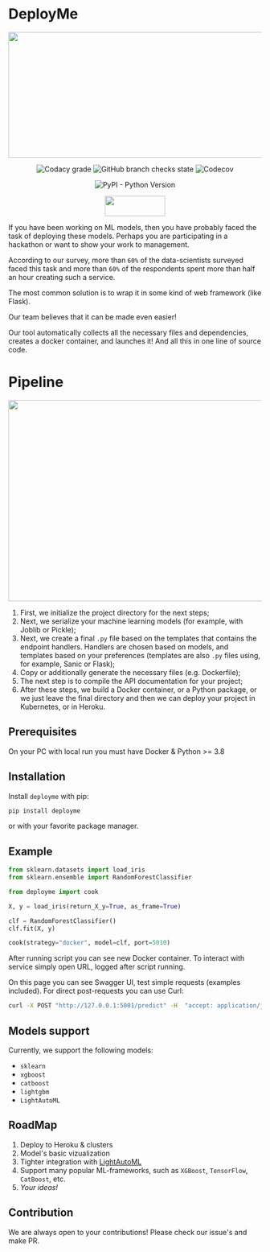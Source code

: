 # DeployMe

<p align="center">
    <img width="600" height="250" src="docs/source/deployme-logo-p.svg">
</p>

<div align="center">

![Codacy grade](https://img.shields.io/codacy/grade/cc8845c151cc45919bfd193e266df293?style=for-the-badge)
![GitHub branch checks state](https://img.shields.io/github/checks-status/qnbhd/deployme/main?style=for-the-badge)
![Codecov](https://img.shields.io/codecov/c/github/qnbhd/deployme?style=for-the-badge)


![PyPI - Python Version](https://img.shields.io/pypi/pyversions/deployme?style=for-the-badge)

[<img height="40" width="120" src="https://user-images.githubusercontent.com/6369915/200408291-f0a22126-00b4-4680-ad29-6f3fc48b4e2e.png">](https://deployme.readthedocs.io/en/latest/)
</div>



If you have been working on ML models, then you have probably faced the task of deploying these models.
Perhaps you are participating in a hackathon or want to show your work to management.

According to our survey, more than `60%` of the data-scientists surveyed faced this task and more than `60%` of the respondents spent more than half an hour creating such a service.

The most common solution is to wrap it in some kind of web framework (like Flask).

Our team believes that it can be made even easier!

Our tool automatically collects all the necessary files and dependencies, creates a docker container, and launches it! And all this in one line of source code.

# Pipeline



<p align="center">
    <img width="800" height="400" src="docs/pipeline.svg">
</p>



1. First, we initialize the project directory for the next steps;
2. Next, we serialize your machine learning models (for example, with Joblib or Pickle);
3. Next, we create a final `.py` file based on the templates that contains the endpoint handlers. Handlers are chosen based on models, and templates based on your preferences (templates are also `.py` files using, for example, Sanic or Flask);
4. Copy or additionally generate the necessary files (e.g. Dockerfile);
5. The next step is to compile the API documentation for your project;
6. After these steps, we build a Docker container, or a Python package, or we just leave the final directory and then we can deploy your project in Kubernetes, or in Heroku.



## Prerequisites

On your PC with local run you must have Docker & Python >= 3.8

## Installation

Install `deployme` with pip:

```bash
pip install deployme
```

or with your favorite package manager.

## Example

```python
from sklearn.datasets import load_iris
from sklearn.ensemble import RandomForestClassifier

from deployme import cook

X, y = load_iris(return_X_y=True, as_frame=True)

clf = RandomForestClassifier()
clf.fit(X, y)

cook(strategy="docker", model=clf, port=5010)
```

After running script you can see new Docker container.
To interact with service simply open URL, logged after script running.

On this page you can see Swagger UI, test simple requests (examples included).
For direct post-requests you can use Curl:

```bash
curl -X POST "http://127.0.0.1:5001/predict" -H  "accept: application/json" -H  "Content-Type: application/json" -d "{\"data\":[{\"sepal length (cm)\":5.8,\"sepal width (cm)\":2.7,\"petal length (cm)\":3.9,\"petal width (cm)\":1.2}]}"
```

## Models support

Currently, we support the following models:

- `sklearn`
- `xgboost`
- `catboost`
- `lightgbm`
- `LightAutoML`

## RoadMap

1. Deploy to Heroku & clusters
2. Model's basic vizualization
3. Tighter integration with [LightAutoML](https://github.com/sb-ai-lab/LightAutoML)
4. Support many popular ML-frameworks, such as `XGBoost`, `TensorFlow`, `CatBoost`, etc.
5. *Your ideas!*

## Contribution

We are always open to your contributions!
Please check our issue's and make PR.
